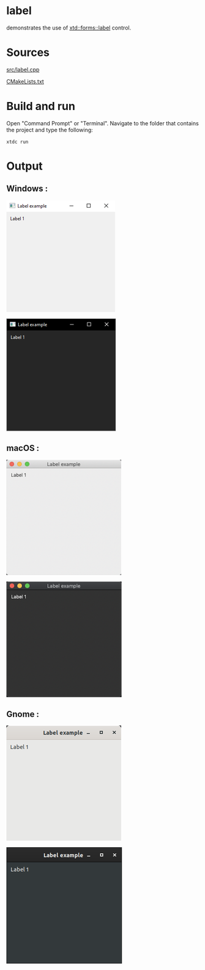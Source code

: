 # label

demonstrates the use of [xtd::forms::label](../../../../src/xtd_forms/include/xtd/forms/label.hpp) control.

# Sources

[src/label.cpp](src/label.cpp)

[CMakeLists.txt](CMakeLists.txt)

# Build and run

Open "Command Prompt" or "Terminal". Navigate to the folder that contains the project and type the following:

```shell
xtdc run
```

# Output

## Windows :

![Screenshot](../../../../docs/pictures/examples/label_w.png)

![Screenshot](../../../../docs/pictures/examples/label_wd.png)

## macOS :

![Screenshot](../../../../docs/pictures/examples/label_m.png)

![Screenshot](../../../../docs/pictures/examples/label_md.png)

## Gnome :

![Screenshot](../../../../docs/pictures/examples/label_g.png)

![Screenshot](../../../../docs/pictures/examples/label_gd.png)
